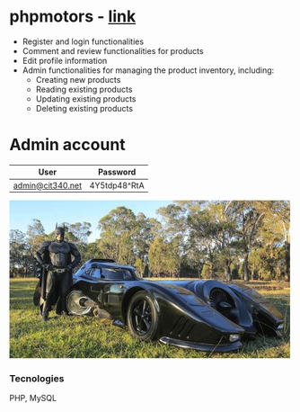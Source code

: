 # phpmotors - <a href="https://phpjuanpablo.000webhostapp.com/phpmotors/" target="_blank">link</a>
* Register and login functionalities
* Comment and review functionalities for products
* Edit profile information
* Admin functionalities for managing the product inventory, including:
  * Creating new products
  * Reading existing products
  * Updating existing products
  * Deleting existing products

# Admin account
User | Password 
| :---: | :---: 
admin@cit340.net  | 4Y5tdp48^RtA

![image](https://github.com/iamvalenciia/phpmotors/blob/master/uploads/images/batmanforreal.jpg?raw=true)

### Tecnologies
PHP, MySQL
